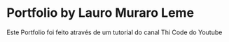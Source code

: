 # Portfolio by Lauro Muraro Leme


Este Portfolio foi feito através de um tutorial do canal Thi Code do Youtube
